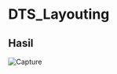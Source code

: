 # DTS_Layouting
## Hasil
![Capture](https://user-images.githubusercontent.com/64577637/128051554-aa0152d1-1b1c-4bac-945f-02e5b8a23062.JPG)
